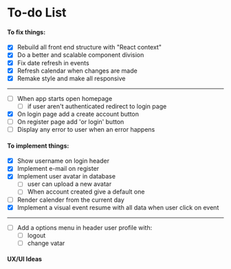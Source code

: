 # To-do List

#### To fix things:

- [x] Rebuild all front end structure with "React context"
- [x] Do a better and scalable component division
- [x] Fix date refresh in events
- [x] Refresh calendar when changes are made
- [x] Remake style and make all responsive

---

- [ ] When app starts open homepage
  - [ ] if user aren't authenticated redirect to login page
- [x] On login page add a create account button
- [ ] On register page add 'or login' button
- [ ] Display any error to user when an error happens

#### To implement things:

- [x] Show username on login header
- [x] Implement e-mail on register
- [x] Implement user avatar in database
  - [ ] user can upload a new avatar
  - [ ] When account created give a default one
- [ ] Render calender from the current day
- [x] Implement a visual event resume with all data when user click on event

---

- [ ] Add a options menu in header user profile with:
  - [ ] logout
  - [ ] change vatar

#### UX/UI Ideas

